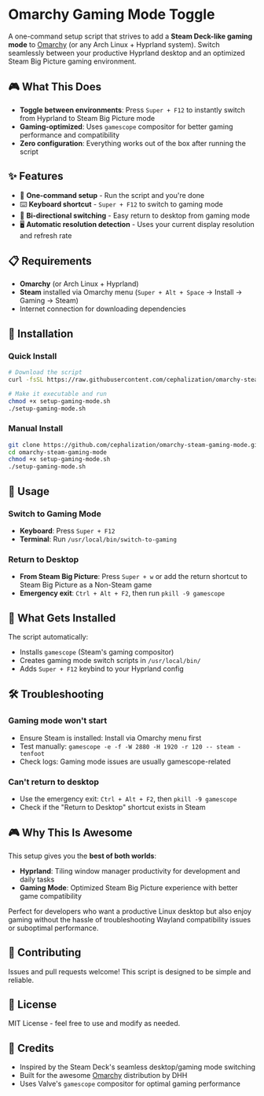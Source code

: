 # Omarchy Gaming Mode Toggle

A one-command setup script that strives to add a **Steam Deck-like gaming mode** to [Omarchy](https://omarchy.org/) (or any Arch Linux + Hyprland system). Switch seamlessly between your productive Hyprland desktop and an optimized Steam Big Picture gaming environment.

## 🎮 What This Does

- **Toggle between environments**: Press `Super + F12` to instantly switch from Hyprland to Steam Big Picture mode
- **Gaming-optimized**: Uses `gamescope` compositor for better gaming performance and compatibility
- **Zero configuration**: Everything works out of the box after running the script

## ✨ Features

- 🚀 **One-command setup** - Run the script and you're done
- ⌨️ **Keyboard shortcut** - `Super + F12` to switch to gaming mode
- 🔄 **Bi-directional switching** - Easy return to desktop from gaming mode
- 🖥️ **Automatic resolution detection** - Uses your current display resolution and refresh rate

## 📋 Requirements

- **Omarchy** (or Arch Linux + Hyprland)
- **Steam** installed via Omarchy menu (`Super + Alt + Space` → Install → Gaming → Steam)
- Internet connection for downloading dependencies

## 🚀 Installation

### Quick Install
```bash
# Download the script
curl -fsSL https://raw.githubusercontent.com/cephalization/omarchy-steam-gaming-mode/main/setup-gaming-mode.sh -o setup-gaming-mode.sh

# Make it executable and run
chmod +x setup-gaming-mode.sh
./setup-gaming-mode.sh
```

### Manual Install
```bash
git clone https://github.com/cephalization/omarchy-steam-gaming-mode.git
cd omarchy-steam-gaming-mode
chmod +x setup-gaming-mode.sh
./setup-gaming-mode.sh
```

## 🎯 Usage

### Switch to Gaming Mode
- **Keyboard**: Press `Super + F12`
- **Terminal**: Run `/usr/local/bin/switch-to-gaming`

### Return to Desktop
- **From Steam Big Picture**: Press `Super + w` or add the return shortcut to Steam Big Picture as a Non-Steam game
- **Emergency exit**: `Ctrl + Alt + F2`, then run `pkill -9 gamescope`

## 🔧 What Gets Installed

The script automatically:
- Installs `gamescope` (Steam's gaming compositor)
- Creates gaming mode switch scripts in `/usr/local/bin/`
- Adds `Super + F12` keybind to your Hyprland config

## 🛠️ Troubleshooting

### Gaming mode won't start
- Ensure Steam is installed: Install via Omarchy menu first
- Test manually: `gamescope -e -f -W 2880 -H 1920 -r 120 -- steam -tenfoot`
- Check logs: Gaming mode issues are usually gamescope-related

### Can't return to desktop
- Use the emergency exit: `Ctrl + Alt + F2`, then `pkill -9 gamescope`
- Check if the "Return to Desktop" shortcut exists in Steam

## 🎮 Why This Is Awesome

This setup gives you the **best of both worlds**:

- **Hyprland**: Tiling window manager productivity for development and daily tasks
- **Gaming Mode**: Optimized Steam Big Picture experience with better game compatibility

Perfect for developers who want a productive Linux desktop but also enjoy gaming without the hassle of troubleshooting Wayland compatibility issues or suboptimal performance.

## 🤝 Contributing

Issues and pull requests welcome! This script is designed to be simple and reliable.

## 📜 License

MIT License - feel free to use and modify as needed.

## 🙏 Credits

- Inspired by the Steam Deck's seamless desktop/gaming mode switching
- Built for the awesome [Omarchy](https://omarchy.org/) distribution by DHH
- Uses Valve's `gamescope` compositor for optimal gaming performance
